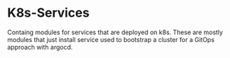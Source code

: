 # K8s-Services

Containg modules for services that are deployed on k8s. These are mostly modules that just install service used to bootstrap a cluster for a GitOps approach with argocd.